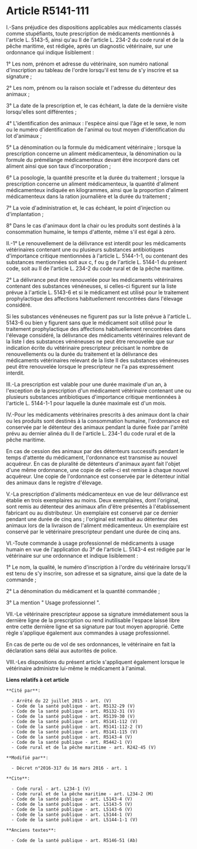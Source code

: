 # Article R5141-111

I.-Sans préjudice des dispositions applicables aux médicaments classés comme stupéfiants, toute prescription de médicaments
mentionnés à l'article L. 5143-5, ainsi qu'au II de l'article L. 234-2 du code rural et de la pêche maritime, est rédigée,
après un diagnostic vétérinaire, sur une ordonnance qui indique lisiblement : 

1° Les nom, prénom et adresse du vétérinaire, son numéro national d'inscription au tableau de l'ordre lorsqu'il est tenu de
s'y inscrire et sa signature ; 

2° Les nom, prénom ou la raison sociale et l'adresse du détenteur des animaux ; 

3° La date de la prescription et, le cas échéant, la date de la dernière visite lorsqu'elles sont différentes ; 

4° L'identification des animaux : l'espèce ainsi que l'âge et le sexe, le nom ou le numéro d'identification de l'animal ou
tout moyen d'identification du lot d'animaux ; 

5° La dénomination ou la formule du médicament vétérinaire ; lorsque la prescription concerne un aliment médicamenteux, la
dénomination ou la formule du prémélange médicamenteux devant être incorporé dans cet aliment ainsi que son taux
d'incorporation ; 

6° La posologie, la quantité prescrite et la durée du traitement ; lorsque la prescription concerne un aliment médicamenteux,
la quantité d'aliment médicamenteux indiquée en kilogrammes, ainsi que la proportion d'aliment médicamenteux dans la ration
journalière et la durée du traitement ; 

7° La voie d'administration et, le cas échéant, le point d'injection ou d'implantation ; 

8° Dans le cas d'animaux dont la chair ou les produits sont destinés à la consommation humaine, le temps d'attente, même s'il
est égal à zéro. 

II.-1° Le renouvellement de la délivrance est interdit pour les médicaments vétérinaires contenant une ou plusieurs
substances antibiotiques d'importance critique mentionnées à l'article L. 5144-1-1, ou contenant des substances mentionnées
soit aux c, f ou g de l'article L. 5144-1 du présent code, soit au II de l'article L. 234-2 du code rural et de la pêche
maritime. 

2° La délivrance peut être renouvelée pour les médicaments vétérinaires contenant des substances vénéneuses, si celles-ci
figurent sur la liste prévue à l'article L. 5143-6 et si le médicament est utilisé pour le traitement prophylactique des
affections habituellement rencontrées dans l'élevage considéré. 

Si les substances vénéneuses ne figurent pas sur la liste prévue à l'article L. 5143-6 ou bien y figurent sans que le
médicament soit utilisé pour le traitement prophylactique des affections habituellement rencontrées dans l'élevage considéré,
la délivrance des médicaments vétérinaires relevant de la liste I des substances vénéneuses ne peut être renouvelée que sur
indication écrite du vétérinaire prescripteur précisant le nombre de renouvellements ou la durée du traitement et la
délivrance des médicaments vétérinaires relevant de la liste II des substances vénéneuses peut être renouvelée lorsque le
prescripteur ne l'a pas expressément interdit. 

III.-La prescription est valable pour une durée maximale d'un an, à l'exception de la prescription d'un médicament
vétérinaire contenant une ou plusieurs substances antibiotiques d'importance critique mentionnées à l'article L. 5144-1-1
pour laquelle la durée maximale est d'un mois. 

IV.-Pour les médicaments vétérinaires prescrits à des animaux dont la chair ou les produits sont destinés à la consommation
humaine, l'ordonnance est conservée par le détenteur des animaux pendant la durée fixée par l'arrêté prévu au dernier alinéa
du II de l'article L. 234-1 du code rural et de la pêche maritime. 

En cas de cession des animaux par des détenteurs successifs pendant le temps d'attente du médicament, l'ordonnance est
transmise au nouvel acquéreur. En cas de pluralité de détenteurs d'animaux ayant fait l'objet d'une même ordonnance, une
copie de celle-ci est remise à chaque nouvel acquéreur. Une copie de l'ordonnance est conservée par le détenteur initial des
animaux dans le registre d'élevage. 

V.-La prescription d'aliments médicamenteux en vue de leur délivrance est établie en trois exemplaires au moins. Deux
exemplaires, dont l'original, sont remis au détenteur des animaux afin d'être présentés à l'établissement fabricant ou au
distributeur. Un exemplaire est conservé par ce dernier pendant une durée de cinq ans ; l'original est restitué au détenteur
des animaux lors de la livraison de l'aliment médicamenteux. Un exemplaire est conservé par le vétérinaire prescripteur
pendant une durée de cinq ans. 

VI.-Toute commande à usage professionnel de médicaments à usage humain en vue de l'application du 3° de l'article L. 5143-4
est rédigée par le vétérinaire sur une ordonnance et indique lisiblement : 

1° Le nom, la qualité, le numéro d'inscription à l'ordre du vétérinaire lorsqu'il est tenu de s'y inscrire, son adresse et sa
signature, ainsi que la date de la commande ; 

2° La dénomination du médicament et la quantité commandée ; 

3° La mention " Usage professionnel ". 

VII.-Le vétérinaire prescripteur appose sa signature immédiatement sous la dernière ligne de la prescription ou rend
inutilisable l'espace laissé libre entre cette dernière ligne et sa signature par tout moyen approprié. Cette règle
s'applique également aux commandes à usage professionnel. 

En cas de perte ou de vol de ses ordonnances, le vétérinaire en fait la déclaration sans délai aux autorités de police. 

VIII.-Les dispositions du présent article s'appliquent également lorsque le vétérinaire administre lui-même le médicament à
l'animal.

**Liens relatifs à cet article**

	**Cité par**:

	  - Arrêté du 22 juillet 2015 - art. (V)
	  - Code de la santé publique - art. R5132-29 (V)
	  - Code de la santé publique - art. R5132-31 (V)
	  - Code de la santé publique - art. R5139-30 (V)
	  - Code de la santé publique - art. R5141-112 (V)
	  - Code de la santé publique - art. R5141-112-2 (V)
	  - Code de la santé publique - art. R5141-115 (V)
	  - Code de la santé publique - art. R5143-4 (V)
	  - Code de la santé publique - art. R5442-1 (V)
	  - Code rural et de la pêche maritime - art. R242-45 (V)

	**Modifié par**:

	  - Décret n°2016-317 du 16 mars 2016 - art. 1

	**Cite**:

	  - Code rural - art. L234-1 (V)
	  - Code rural et de la pêche maritime - art. L234-2 (M)
	  - Code de la santé publique - art. L5143-4 (V)
	  - Code de la santé publique - art. L5143-5 (V)
	  - Code de la santé publique - art. L5143-6 (V)
	  - Code de la santé publique - art. L5144-1 (V)
	  - Code de la santé publique - art. L5144-1-1 (V)

	**Anciens textes**:

	  - Code de la santé publique - art. R5146-51 (Ab)
